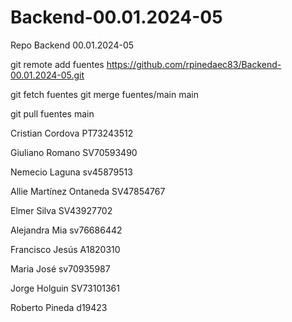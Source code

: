 # Backend-00.01.2024-05
Repo Backend 00.01.2024-05


git remote add fuentes https://github.com/rpinedaec83/Backend-00.01.2024-05.git


git fetch fuentes
git merge fuentes/main main

git pull fuentes main





Cristian Cordova PT73243512

Giuliano Romano SV70593490

Nemecio Laguna sv45879513






Allie Martínez Ontaneda SV47854767

Elmer Silva SV43927702


Alejandra Mia sv76686442




Francisco Jesús A1820310

Maria José sv70935987

Jorge Holguin SV73101361





Roberto Pineda d19423